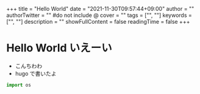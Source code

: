 +++
title = "Hello World"
date = "2021-11-30T09:57:44+09:00"
author = ""
authorTwitter = "" #do not include @
cover = ""
tags = ["", ""]
keywords = ["", ""]
description = ""
showFullContent = false
readingTime = false
+++


# Hello World いえーい

- こんちわわ
- hugo で書いたよ

```python
import os
```

